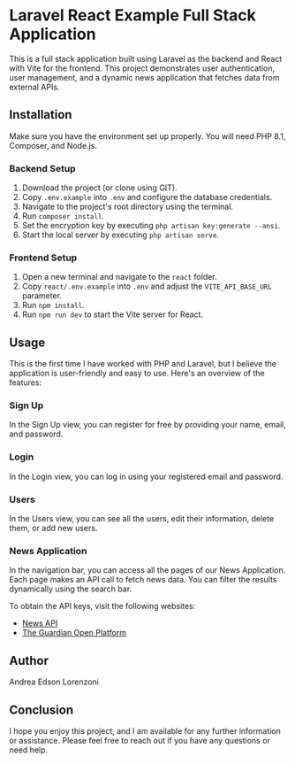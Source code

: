 # Laravel React Example Full Stack Application

This is a full stack application built using Laravel as the backend and React with Vite for the frontend. This project demonstrates user authentication, user management, and a dynamic news application that fetches data from external APIs.

## Installation

Make sure you have the environment set up properly. You will need PHP 8.1, Composer, and Node.js.

### Backend Setup

1. Download the project (or clone using GIT).
2. Copy `.env.example` into `.env` and configure the database credentials.
3. Navigate to the project's root directory using the terminal.
4. Run `composer install`.
5. Set the encryption key by executing `php artisan key:generate --ansi`.
6. Start the local server by executing `php artisan serve`.

### Frontend Setup

1. Open a new terminal and navigate to the `react` folder.
2. Copy `react/.env.example` into `.env` and adjust the `VITE_API_BASE_URL` parameter.
3. Run `npm install`.
4. Run `npm run dev` to start the Vite server for React.

## Usage

This is the first time I have worked with PHP and Laravel, but I believe the application is user-friendly and easy to use. Here's an overview of the features:

### Sign Up

In the Sign Up view, you can register for free by providing your name, email, and password.

### Login

In the Login view, you can log in using your registered email and password.

### Users

In the Users view, you can see all the users, edit their information, delete them, or add new users.

### News Application

In the navigation bar, you can access all the pages of our News Application. Each page makes an API call to fetch news data. You can filter the results dynamically using the search bar.

To obtain the API keys, visit the following websites:

- [News API](https://newsapi.org/)
- [The Guardian Open Platform](https://open-platform.theguardian.com/)

## Author

Andrea Edson Lorenzoni

## Conclusion

I hope you enjoy this project, and I am available for any further information or assistance. Please feel free to reach out if you have any questions or need help.
